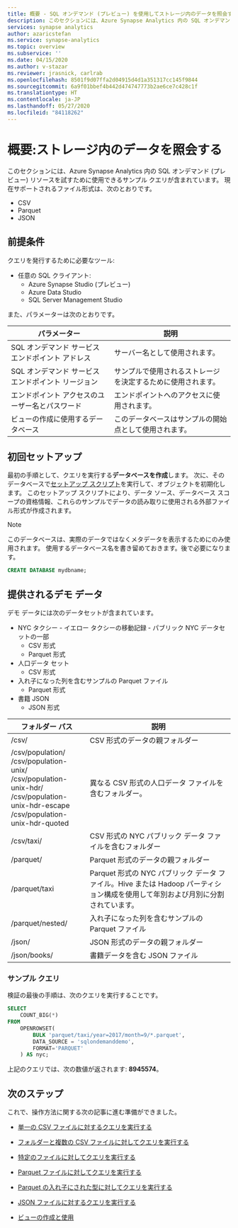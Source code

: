 ```yaml
---
title: 概要 - SQL オンデマンド (プレビュー) を使用してストレージ内のデータを照会する
description: このセクションには、Azure Synapse Analytics 内の SQL オンデマンド (プレビュー) リソースを試すために使用できるサンプル クエリが含まれています。
services: synapse analytics
author: azaricstefan
ms.service: synapse-analytics
ms.topic: overview
ms.subservice: ''
ms.date: 04/15/2020
ms.author: v-stazar
ms.reviewer: jrasnick, carlrab
ms.openlocfilehash: 8501f9d07ffa2d04915d4d1a351317cc145f9844
ms.sourcegitcommit: 6a9f01bbef4b442d474747773b2ae6ce7c428c1f
ms.translationtype: HT
ms.contentlocale: ja-JP
ms.lasthandoff: 05/27/2020
ms.locfileid: "84118262"
---
```

# <a name="overview-query-data-in-storage"></a>概要:ストレージ内のデータを照会する

このセクションには、Azure Synapse Analytics 内の SQL オンデマンド (プレビュー) リソースを試すために使用できるサンプル クエリが含まれています。
現在サポートされるファイル形式は、次のとおりです。  
- CSV
- Parquet
- JSON

## <a name="prerequisites"></a>前提条件

クエリを発行するために必要なツール:

- 任意の SQL クライアント:
    - Azure Synapse Studio (プレビュー)
    - Azure Data Studio
    - SQL Server Management Studio

また、パラメーターは次のとおりです。

| パラメーター                                 | 説明                                                   |
| ----------------------------------------- | ------------------------------------------------------------- |
| SQL オンデマンド サービス エンドポイント アドレス    | サーバー名として使用されます。                                   |
| SQL オンデマンド サービス エンドポイント リージョン     | サンプルで使用されるストレージを決定するために使用されます。 |
| エンドポイント アクセスのユーザー名とパスワード | エンドポイントへのアクセスに使用されます。                               |
| ビューの作成に使用するデータベース     | このデータベースはサンプルの開始点として使用されます。       |

## <a name="first-time-setup"></a>初回セットアップ

最初の手順として、クエリを実行する**データベースを作成**します。 次に、そのデータベースで[セットアップ スクリプト](https://github.com/Azure-Samples/Synapse/blob/master/SQL/Samples/LdwSample/SampleDB.sql)を実行して、オブジェクトを初期化します。 このセットアップ スクリプトにより、データ ソース、データベース スコープの資格情報、これらのサンプルでデータの読み取りに使用される外部ファイル形式が作成されます。

> [!NOTE]
> このデータベースは、実際のデータではなくメタデータを表示するためにのみ使用されます。  使用するデータベース名を書き留めておきます。後で必要になります。

```sql
CREATE DATABASE mydbname;
```

## <a name="provided-demo-data"></a>提供されるデモ データ

デモ データには次のデータセットが含まれています。

- NYC タクシー - イエロー タクシーの移動記録 - パブリック NYC データセットの一部
  - CSV 形式
  - Parquet 形式
- 人口データ セット
  - CSV 形式
- 入れ子になった列を含むサンプルの Parquet ファイル
  - Parquet 形式
- 書籍 JSON
  - JSON 形式

| フォルダー パス                                                  | 説明                                                  |
| ------------------------------------------------------------ | ------------------------------------------------------------ |
| /csv/                                                        | CSV 形式のデータの親フォルダー                         |
| /csv/population/<br />/csv/population-unix/<br />/csv/population-unix-hdr/<br />/csv/population-unix-hdr-escape<br />/csv/population-unix-hdr-quoted | 異なる CSV 形式の人口データ ファイルを含むフォルダー。 |
| /csv/taxi/                                                   | CSV 形式の NYC パブリック データ ファイルを含むフォルダー              |
| /parquet/                                                    | Parquet 形式のデータの親フォルダー                     |
| /parquet/taxi                                                | Parquet 形式の NYC パブリック データ ファイル。Hive または Hadoop パーティション構成を使用して年別および月別に分割されています。 |
| /parquet/nested/                                             | 入れ子になった列を含むサンプルの Parquet ファイル                     |
| /json/                                                       | JSON 形式のデータの親フォルダー                        |
| /json/books/                                                 | 書籍データを含む JSON ファイル                                   |

### <a name="sample-query"></a>サンプル クエリ

検証の最後の手順は、次のクエリを実行することです。

```sql
SELECT
    COUNT_BIG(*)
FROM  
    OPENROWSET(
        BULK 'parquet/taxi/year=2017/month=9/*.parquet',
        DATA_SOURCE = 'sqlondemanddemo',
        FORMAT='PARQUET'
    ) AS nyc;
```

上記のクエリでは、次の数値が返されます: **8945574**。

## <a name="next-steps"></a>次のステップ

これで、操作方法に関する次の記事に進む準備ができました。

- [単一の CSV ファイルに対するクエリを実行する](query-single-csv-file.md)

- [フォルダーと複数の CSV ファイルに対してクエリを実行する](query-folders-multiple-csv-files.md)

- [特定のファイルに対してクエリを実行する](query-specific-files.md)

- [Parquet ファイルに対してクエリを実行する](query-parquet-files.md)

- [Parquet の入れ子にされた型に対してクエリを実行する](query-parquet-nested-types.md)

- [JSON ファイルに対するクエリを実行する](query-json-files.md)

- [ビューの作成と使用](create-use-views.md)
